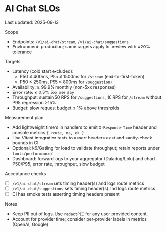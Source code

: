# AI Chat SLOs

Last updated: 2025-09-13

Scope
- Endpoints: `/v1/ai-chat/stream`, `/v1/ai-chat/suggestions`
- Environment: production; same targets apply in preview with ±20% tolerance

Targets
- Latency (cold start excluded):
  - P50 ≤ 400ms, P95 ≤ 1500ms for `/stream` (end-to-first-token)
  - P50 ≤ 250ms, P95 ≤ 800ms for `/suggestions`
- Availability: ≥ 99.9% monthly (non-5xx responses)
- Error rate: ≤ 0.5% 5xx per day
- Throughput: sustain 50 RPS for `/suggestions`, 10 RPS for `/stream` without P95 regression >15%
- Budget: slow request budget ≤ 1% above thresholds

Measurement plan
- Add lightweight timers in handlers to emit `X-Response-Time` header and console metrics `{ route, ms, ok }`
- Use Vitest integration tests to assert headers exist and sanity-check bounds in CI
- Optional: k6/Gatling for load to validate throughput; retain reports under `tools/performance/`
- Dashboard: forward logs to your aggregator (Datadog/Loki) and chart P50/P95, error rate, throughput, slow budget

Acceptance checks
- [ ] `/v1/ai-chat/stream` sets timing header(s) and logs route metrics
- [ ] `/v1/ai-chat/suggestions` sets timing header(s) and logs route metrics
- [ ] CI has smoke tests asserting timing headers present

Notes
- Keep PII out of logs. Use `redactPII` for any user-provided content.
- Account for provider time; consider per-provider labels in metrics (OpenAI, Google)